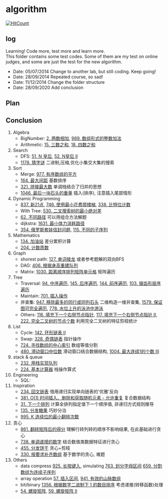 algorithm
=====

[![HitCount](http://hits.dwyl.com/skyczhao/algorithm.svg)](http://hits.dwyl.com/skyczhao/algorithm)

log
-----
Learning! Code more, test more and learn more.  
This folder contains some test codes. Some of them are my test on online judges, and some are just the test for the new algorithm.  
* Date: 05/07/2014 Change to another lab, but still coding. Keep going!  
* Date: 28/09/2014 Repeated course, so sad!  
* Date: 11/12/2014 Change the folder structure  
* Date: 28/09/2020 Add conclusion

Plan
-----

Conclusion
-----
1. Algebra
    - BigNumber: [2. 两数相加](leetcode/add-two-numbers.cpp), [989. 数组形式的整数加法](leetcode/Add2ArrayFormOfInt.java)
    - Arithmetic: [15. 三数之和](leetcode/3sum.cpp), [18. 四数之和](leetcode/4sum.cpp)
2. Search
    - DFS: [51. N 皇后](leetcode/n-queens.cpp), [52. N皇后 II](leetcode/n-queens-ii.cpp)
    - [1178. 猜字谜](leetcode/NumberOfValidWordsForEachPuzzle.java) 二进制,压缩,优化小集交大集的搜索
3. Sort
    - Merge: [977. 有序数组的平方](leetcode/SquaresOfASortedArray.java)
    - [164. 最大间距](leetcode/MaximumGap.java) 基数排序
    - [321. 拼接最大数](leetcode/CreateMaximumNumber.java) 单调栈结合了归并的思想
    - [1046. 最后一块石头的重量](leetcode/LastStoneWeight.java) 插入(排序), 注意插入尾部情形
3. Dynamic Programming
    - [837. 新21点](leetcode/new_21_game.java), [746. 使用最小花费爬楼梯](leetcode/MinCostClimbingStairs.java), [338. 比特位计数](leetcode/CountingBits.java)
    - With Tree: [530. 二叉搜索树的最小绝对差](leetcode/MinimumAbsoluteDifferenceInBst.java)
    - [62. 不同路径](leetcode/UniquePaths.java) 可以用组合方法解题
    - dijkstra: [1631. 最小体力消耗路径](leetcode/PathWithMinimumEffort.java)
    - [354. 俄罗斯套娃信封问题](leetcode/RussianDollEnvelopes.java), [115. 不同的子序列](leetcode/DistinctSubsequences.java)
4. Mathematics
    - [134. 加油站](leetcode/GasStation.java) 差分累积计算
    - [204. 计数质数](leetcode/CountPrimes.java)
5. Graph
    - shorest path: [127. 单词接龙](leetcode/WordLadder.java) 或者参考题解的双向BFS
    - DAG: [406. 根据身高重建队列](leetcode/QueueReconstructionByHeight.java)
    - Matrix: [1030. 距离顺序排列矩阵单元格](leetcode/MatrixCellsInDistanceOrder.java) 矩阵遍历
5. Tree
    - Traversal: [94. 中序遍历](leetcode/BinaryTreeInorderTraversal.java), [145. 后序遍历](leetcode/BinaryTreePostorderTraversal.java), [144. 前序遍历](leetcode/BinaryTreePreorderTraversal.java), [103. 锯齿形层序遍历](leetcode/BinaryTreeZigzagLevelOrderTraversal.java)
    - Maintain: [701. 插入操作](leetcode/BinarySearchTreeInsert.java)
    - 并查集: [947. 移除最多的同行或同列石头](leetcode/MostStonesRemoved.java) 二维构造一维并查集, [1579. 保证图可完全遍历](leetcode/RemoveMaxNumberOfEdges.java), [778. 水位上升的泳池中游泳](leetcode/SwimInRisingWater.java)
    - Others: [116. 填充下一个右侧节点指针](leetcode/PopulatingNextRightPointersInEachNode.java), [117. 填充下一个右侧节点指针 II](leetcode/PopulatingNextRightPointersInEachNodeII.java), [222. 完全二叉树的节点个数](leetcode/CountCompleteTreeNodes.java) 利用完全二叉树的特征剪枝统计
6. List
    - Cycle: [142. 环形链表 II](leetcode/LinkedListCycleII.java)
    - Swap: [328. 奇偶链表](leetcode/OddEvenLinkedList.java) 指针操作
    - [724. 寻找数组的中心索引](leetcode/FindPivotIndex.java) 数组等值分割
    - [480. 滑动窗口中位数](leetcode/SlidingWindowMedian.java) 滑动窗口结合数据结构, [1004. 最大连续1的个数 III](leetcode/MaxConsecutiveOnesIII.java)
7. stack & queue
    - [232. 用栈实现队列](leetcode/ImplementQueueUsingStacks.java)
    - [224. 基本计算器](leetcode/BasicCalculator.java) 栈操作算式
8. Engineering
    - SQL: 
9. Inspiration
    - [234. 回文链表](leetcode/PalindromeLinkedList.java) 借用递归实现单向链表的'优雅'反向
    - [381. O(1) 时间插入、删除和获取随机元素 - 允许重复](leetcode/IDRO1DuplicatesAllowed.java) 复合数据结构
    - [31. 下一个排列](leetcode/NextPermutation.java) 计算全排列指定值下一个顺序值, 非递归方式规则推导
    - [135. 分发糖果](leetcode/Candy.java) 巧妙分治
    - [995. K 连续位的最小翻转次数](leetcode/MinimumNumberKConsecutiveBitFlips.java)
10. 贪心
    - [861. 翻转矩阵后的得分](leetcode/ScoreAfterFlippingMatrix.java) 理解行转列转的顺序不影响结果, 在此基础进行贪心
    - [738. 单调递增的数字](leetcode/MonotoneIncreasingDigits.java) 结合数值类数据特征进行贪心
    - [455. 分发饼干](leetcode/AssignCookies.java) 贪心+剪枝
    - [330. 按要求补齐数组](leetcode/PatchingArray.java) 基于数学的贪心, 难题
11. Others
    - data compress [925. 长按键入](leetcode/LongPressedName.java), simulating [763. 划分字母区间](leetcode/PartitionLabels.java) [659. 分割数组为连续子序列](leetcode/SplitArrayIntoConsecutiveSubsequences.java)
    - array operation [57. 插入区间](leetcode/InsertInterval.java), [941. 有效的山脉数组](leetcode/ValidMountainArray.java)
    - bit/binary [1356. 根据数字二进制下 1 的数目排序](leetcode/SortIntByNumOf1.java) 考虑递推(转移函数)处理
    - [54. 螺旋矩阵](leetcode/SpiralMatrix.java), [59. 螺旋矩阵 II](leetcode/SpiralMatrixII.java)